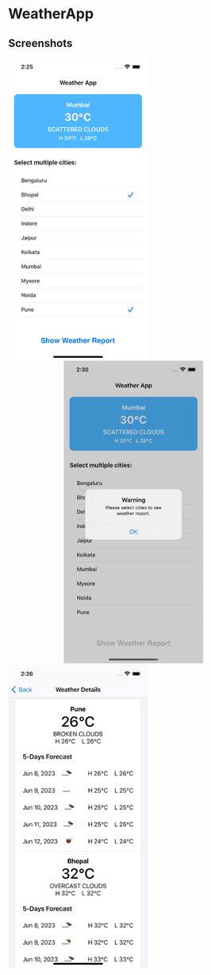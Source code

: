 # WeatherApp

<h2>Screenshots</h2>
<center>
<img align="left" src="https://github.com/dev-iayush27/WeatherApp/blob/main/WeatherApp/Screenshots/Weather1.png" width="281" height="609"></br>
<img src="https://github.com/dev-iayush27/WeatherApp/blob/main/WeatherApp/Screenshots/Weather2.png" width="281" height="609"></br>
<img align="left" src="https://github.com/dev-iayush27/WeatherApp/blob/main/WeatherApp/Screenshots/Weather3.png" width="281" height="609"></br>
</center>
